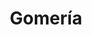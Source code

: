 ---
title: "Gomería"
url: /cochabamba/gomeria-calle-teofilo-vargas/
shop: reparación de automóviles
---